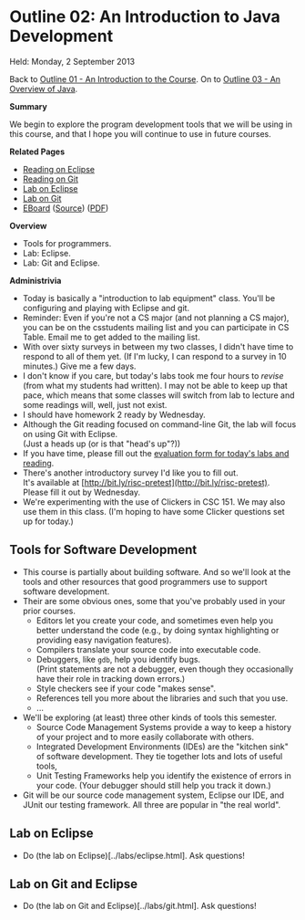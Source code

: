 Outline 02: An Introduction to Java Development
===============================================

Held: Monday, 2 September 2013

Back to [Outline 01 - An Introduction to the Course](outline.01.html).
On to [Outline 03 - An Overview of Java](outline.03.html).

**Summary**

We begin to explore the program development tools that we will be
using in this course, and that I hope you will continue to use in
future courses.

**Related Pages**

* [Reading on Eclipse](../readings/eclipse.html)
* [Reading on Git](../readings/git.html)
* [Lab on Eclipse](../labs/eclipse.html)
* [Lab on Git](../labs/git.html)
* [EBoard](../eboards/02.html) 
  ([Source](../eboards/02.md))
  ([PDF](../eboards/02.pdf))

**Overview**

* Tools for programmers.
* Lab: Eclipse.
* Lab: Git and  Eclipse.

**Administrivia**

* Today is basically a "introduction to lab equipment" class.  You'll be
  configuring and playing with Eclipse and git.
* Reminder: Even if you're not a CS major (and not planning a CS major),
  you can be on the csstudents mailing list and you can participate in
  CS Table.  Email me to get added to the mailing list.
* With over sixty surveys in between my two classes, I didn't have time 
  to respond to all of them yet.  (If I'm lucky, I can respond to a
  survey in 10 minutes.)  Give me a few days.
* I don't know if you care, but today's labs took me four hours to
  _revise_ (from what my students had written).  I may not be able to
  keep up that pace, which means that some classes will switch from lab
  to lecture and some readings will, well, just not exist.
* I should have homework 2 ready by Wednesday.
* Although the Git reading focused on command-line Git, the lab will
  focus on using Git with Eclipse.  
  (Just a heads up (or is that "head's up"?))
* If you have time, please fill out the [evaluation form for today's
  labs and reading](http://bit.ly/csc207-2013F-eval-git).
* There's another introductory survey I'd like you to fill out.  
  It's available at [http://bit.ly/risc-pretest](http://bit.ly/risc-pretest).
  Please fill it out by Wednesday.
* We're experimenting with the use of Clickers in CSC 151.  We may also
  use them in this class.  (I'm hoping to have some Clicker questions
  set up for today.)

Tools for Software Development
------------------------------

* This course is partially about building software.  And so we'll look
  at the tools and other resources that good programmers use to support
  software development.
* Their are some obvious ones, some that you've probably used in your prior
  courses.
    * Editors let you create your code, and sometimes even help you
      better understand the code (e.g., by doing syntax highlighting
      or providing easy navigation features).
    * Compilers translate your source code into executable code.
    * Debuggers, like `gdb`, help you identify bugs.  
      (Print statements are not a debugger, even though they occasionally 
      have their role in tracking down errors.)
    * Style checkers see if your code "makes sense".
    * References tell you more about the libraries and such that
      you use.
    * ...
* We'll be exploring (at least) three other kinds of tools this semester.
    * Source Code Management Systems provide a way to keep a history
      of your project and to more easily collaborate with others.
    * Integrated Development Environments (IDEs) are the "kitchen sink"
      of software development.  They tie together lots and lots of useful
      tools,
    * Unit Testing Frameworks help you identify the existence of errors
      in your code.  (Your debugger should still help you track it down.)
* Git will be our source code management system, Eclipse our IDE, and
  JUnit our testing framework.  All three are popular in "the real world".

Lab on Eclipse
--------------

* Do (the lab on Eclipse)[../labs/eclipse.html].  Ask questions!


Lab on Git and Eclipse
----------------------

* Do (the lab on Git and Eclipse)[../labs/git.html].  Ask questions!


